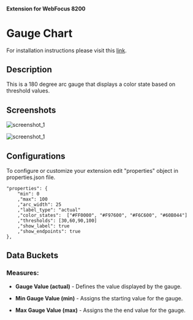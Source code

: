 #### Extension for WebFocus 8200

# Gauge Chart

For installation instructions please visit this [link](https://github.com/ibi/wf-extensions-chart/wiki/Installing-a-WebFocus-Extension "Installing a WebFocus Extension").

## Description

This is a 180 degree arc gauge that displays a color state based on threshold values.

## Screenshots

![screenshot_1](https://github.com/ibi/wf-extensions-chart/blob/master/com.ibi.gauge/screenshots/1.PNG)

![screenshot_1](https://github.com/ibi/wf-extensions-chart/blob/master/com.ibi.gauge/screenshots/2.PNG)

## Configurations

To configure or customize your extension edit "properties" object in properties.json file.
	
	"properties": {
		"min": 0
		,"max": 100
		,"arc_width": 25
		,"label_type": "actual"
		,"color_states":  ["#FF0000", "#F97600", "#F6C600", "#60B044"]
		,"thresholds": [30,60,90,100]
		,"show_label": true
		,"show_endpoints": true
	},

## Data Buckets

### Measures:

* **Gauge Value (actual)** - Defines the value displayed by the gauge.

* **Min Gauge Value (min)** - Assigns the starting value for the gauge.

* **Max Gauge Value (max)** - Assigns the the end value for the gauge. 

